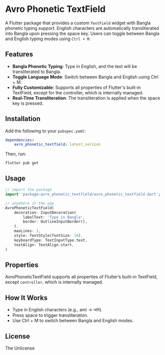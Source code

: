 
# Avro Phonetic TextField

A Flutter package that provides a custom `TextField` widget with Bangla phonetic typing support. English characters are automatically transliterated into Bangla upon pressing the space key. Users can toggle between Bangla and English typing modes using `Ctrl + M`.

## Features

- **Bangla Phonetic Typing**: Type in English, and the text will be transliterated to Bangla.
- **Toggle Language Mode**: Switch between Bangla and English using Ctrl + M.
- **Fully Customizable**: Supports all properties of Flutter's built-in TextField, except for the controller, which is internally managed.
- **Real-Time Transliteration**: The transliteration is applied when the space key is pressed.

## Installation

Add the following to your `pubspec.yaml`:
```yaml
dependencies:
    avro_phonetic_textfield: latest_version
```

Then, run:
```shell
flutter pub get
```

## Usage
```dart
// import the package
import 'package:avro_phonetic_textfield/avro_phonetic_textfield.dart';

// anywhere in the app
AvroPhoneticTextField(
    decoration: InputDecoration(
        labelText: 'Type in Bangla',
        border: OutlineInputBorder(),
    ),
    maxLines: 1,
    style: TextStyle(fontSize: 18),
    keyboardType: TextInputType.text,
    textAlign: TextAlign.start,
)
```

## Properties

AvroPhoneticTextField supports all properties of Flutter’s built-in TextField, except `controller`, which is internally managed.


## How It Works
- Type in English characters (e.g., ami → আমি).
- Press space to trigger transliteration.
- Use Ctrl + M to switch between Bangla and English modes.

## License
The Unlicense
